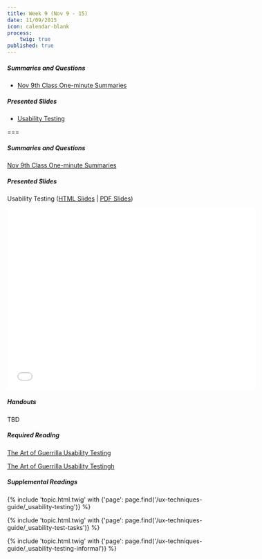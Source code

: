 ```yaml
---
title: Week 9 (Nov 9 - 15)
date: 11/09/2015
icon: calendar-blank
process:
    twig: true
published: true
---
```


##### Summaries and Questions
*   [Nov 9th Class One-minute Summaries](https://canvas.sfu.ca/courses/22099/discussion_topics/382633)

##### Presented Slides
*   [Usability Testing](http://slides.com/paulhibbitts/cmpt-363-153-usability-testing#/)  

===

##### Summaries and Questions
[Nov 9th Class One-minute Summaries](https://canvas.sfu.ca/courses/22099/discussion_topics/382633)

##### Presented Slides  
Usability Testing ([HTML Slides](http://slides.com/paulhibbitts/cmpt-363-153-usability-testing#/) | [PDF Slides](http://1drv.ms/1S4EUdC))

<div class="row">
  <div class="col s11">
    <div class="video-container"><iframe src="//slides.com/paulhibbitts/cmpt-363-153-usability-testing/embed?style=light" width="576" height="420" scrolling="no" frameborder="0" webkitallowfullscreen mozallowfullscreen allowfullscreen></iframe></div>
  </div>
</div>

##### Handouts  
TBD

##### Required Reading  
[The Art of Guerrilla Usability Testing](http://www.uxbooth.com/articles/the-art-of-guerrilla-usability-testing/)  
<div class="row">
  <div class="col s10">
    <a class="embedly-card" data-card-align="left" href="http://www.uxbooth.com/articles/the-art-of-guerrilla-usability-testing/">The Art of Guerrilla Usability Testingh</a>
<script async src="//cdn.embedly.com/widgets/platform.js" charset="UTF-8"></script>
  </div>
</div>  

##### Supplemental Readings
{% include 'topic.html.twig' with {'page': page.find('/ux-techniques-guide/_usability-testing')} %}  

{% include 'topic.html.twig' with {'page': page.find('/ux-techniques-guide/_usability-test-tasks')} %}

{% include 'topic.html.twig' with {'page': page.find('/ux-techniques-guide/_usability-testing-informal')} %}
